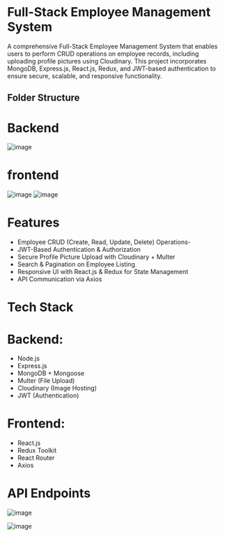 # Full-Stack Employee Management System
A comprehensive Full-Stack Employee Management System that enables users to perform CRUD operations on employee records, including uploading profile pictures using Cloudinary. This project incorporates MongoDB, Express.js, React.js, Redux, and JWT-based authentication to ensure secure, scalable, and responsive functionality.
## Folder Structure
# Backend
 ![image](https://github.com/user-attachments/assets/195dd4f4-177e-4982-8be8-5cb2e39c3493)
# frontend
![image](https://github.com/user-attachments/assets/a954a7cc-74f5-4390-b5d8-def07de9a85a)
![image](https://github.com/user-attachments/assets/6b25eecf-e966-4971-907e-b295bc00d445)



  # Features
- Employee CRUD (Create, Read, Update, Delete) Operations-
- JWT-Based Authentication & Authorization
- Secure Profile Picture Upload with Cloudinary + Multer
- Search & Pagination on Employee Listing
- Responsive UI with React.js & Redux for State Management
- API Communication via Axios

# Tech Stack
# Backend:
- Node.js
- Express.js
- MongoDB + Mongoose
- Multer (File Upload)
- Cloudinary (Image Hosting)
- JWT (Authentication)

# Frontend:
- React.js
- Redux Toolkit
- React Router
- Axios
# API Endpoints

![image](https://github.com/user-attachments/assets/af6ab072-5145-46ba-aae6-98f6616dcd94)


![image](https://github.com/user-attachments/assets/445f04f4-e3d5-48cd-82d2-ac1a35e35587)







